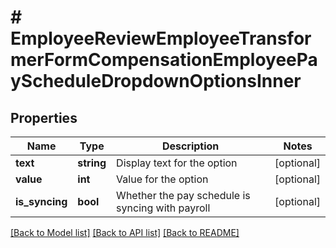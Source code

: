 # # EmployeeReviewEmployeeTransformerFormCompensationEmployeePayScheduleDropdownOptionsInner

## Properties

Name | Type | Description | Notes
------------ | ------------- | ------------- | -------------
**text** | **string** | Display text for the option | [optional]
**value** | **int** | Value for the option | [optional]
**is_syncing** | **bool** | Whether the pay schedule is syncing with payroll | [optional]

[[Back to Model list]](../../README.md#models) [[Back to API list]](../../README.md#endpoints) [[Back to README]](../../README.md)
